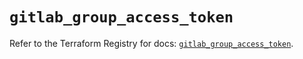 # `gitlab_group_access_token`

Refer to the Terraform Registry for docs: [`gitlab_group_access_token`](https://registry.terraform.io/providers/gitlabhq/gitlab/16.8.1/docs/resources/group_access_token).
